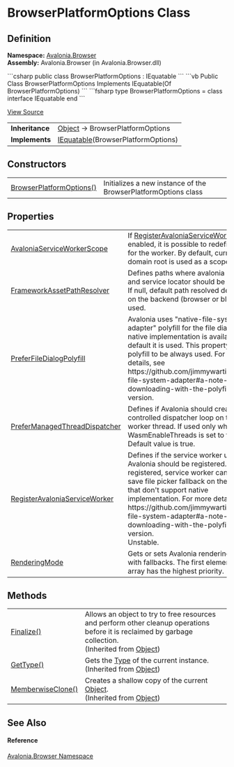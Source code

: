 # BrowserPlatformOptions Class




## Definition
**Namespace:** <a href="N_Avalonia_Browser">Avalonia.Browser</a>  
**Assembly:** Avalonia.Browser (in Avalonia.Browser.dll)

<Tabs groupId="api-code-preview">
<TabItem value="csharp" label="C#">
```csharp
public class BrowserPlatformOptions : IEquatable<BrowserPlatformOptions>
```
</TabItem>
<TabItem value="vb" label="VB">
```vb
Public Class BrowserPlatformOptions
	Implements IEquatable(Of BrowserPlatformOptions)
```
</TabItem>
<TabItem value="fsharp" label="F#">
```fsharp
type BrowserPlatformOptions = 
    class
        interface IEquatable<BrowserPlatformOptions>
    end
```
</TabItem>
</Tabs>



<a href="https://github.com/AvaloniaUI/Avalonia/tree/master/src/Browser/Avalonia.Browser/BrowserAppBuilder.cs" title="View the source code">View Source</a>

<table>
<tr><td><strong>Inheritance</strong></td><td><a href="https://learn.microsoft.com/dotnet/api/system.object" target="_blank" rel="noopener noreferrer">Object</a>  →  BrowserPlatformOptions</td></tr>
<tr><td><strong>Implements</strong></td><td><a href="https://learn.microsoft.com/dotnet/api/system.iequatable-1" target="_blank" rel="noopener noreferrer">IEquatable</a>(BrowserPlatformOptions)</td></tr>
</table>



## Constructors
<table>
<tr>
<td><a href="M_Avalonia_Browser_BrowserPlatformOptions__ctor">BrowserPlatformOptions()</a></td>
<td>Initializes a new instance of the BrowserPlatformOptions class</td>
</tr>
</table>

## Properties
<table>
<tr>
<td><a href="P_Avalonia_Browser_BrowserPlatformOptions_AvaloniaServiceWorkerScope">AvaloniaServiceWorkerScope</a></td>
<td>If <a href="P_Avalonia_Browser_BrowserPlatformOptions_RegisterAvaloniaServiceWorker">RegisterAvaloniaServiceWorker</a> is enabled, it is possible to redefine scope for the worker. By default, current domain root is used as a scope.</td>
</tr>
<tr>
<td><a href="P_Avalonia_Browser_BrowserPlatformOptions_FrameworkAssetPathResolver">FrameworkAssetPathResolver</a></td>
<td>Defines paths where avalonia modules and service locator should be resolved. If null, default path resolved depending on the backend (browser or blazor) is used.</td>
</tr>
<tr>
<td><a href="P_Avalonia_Browser_BrowserPlatformOptions_PreferFileDialogPolyfill">PreferFileDialogPolyfill</a></td>
<td>Avalonia uses "native-file-system-adapter" polyfill for the file dialogs. If native implementation is available, by default it is used. This property forces polyfill to be always used. For more details, see https://github.com/jimmywarting/native-file-system-adapter#a-note-when-downloading-with-the-polyfilled-version.</td>
</tr>
<tr>
<td><a href="P_Avalonia_Browser_BrowserPlatformOptions_PreferManagedThreadDispatcher">PreferManagedThreadDispatcher</a></td>
<td>Defines if Avalonia should create a controlled dispatcher loop on the web worker thread. If used only when WasmEnableThreads is set to true. Default value is true.</td>
</tr>
<tr>
<td><a href="P_Avalonia_Browser_BrowserPlatformOptions_RegisterAvaloniaServiceWorker">RegisterAvaloniaServiceWorker</a></td>
<td>Defines if the service worker used by Avalonia should be registered. If registered, service worker can work as a save file picker fallback on the browsers that don't support native implementation. For more details, see https://github.com/jimmywarting/native-file-system-adapter#a-note-when-downloading-with-the-polyfilled-version.<br /><Tag type="is-info">Unstable.</Tag></td>
</tr>
<tr>
<td><a href="P_Avalonia_Browser_BrowserPlatformOptions_RenderingMode">RenderingMode</a></td>
<td>Gets or sets Avalonia rendering modes with fallbacks. The first element in the array has the highest priority.</td>
</tr>
</table>

## Methods
<table>
<tr>
<td><a href="https://learn.microsoft.com/dotnet/api/system.object.finalize" target="_blank" rel="noopener noreferrer">Finalize()</a></td>
<td>Allows an object to try to free resources and perform other cleanup operations before it is reclaimed by garbage collection.<br />(Inherited from <a href="https://learn.microsoft.com/dotnet/api/system.object" target="_blank" rel="noopener noreferrer">Object</a>)</td>
</tr>
<tr>
<td><a href="https://learn.microsoft.com/dotnet/api/system.object.gettype" target="_blank" rel="noopener noreferrer">GetType()</a></td>
<td>Gets the <a href="https://learn.microsoft.com/dotnet/api/system.type" target="_blank" rel="noopener noreferrer">Type</a> of the current instance.<br />(Inherited from <a href="https://learn.microsoft.com/dotnet/api/system.object" target="_blank" rel="noopener noreferrer">Object</a>)</td>
</tr>
<tr>
<td><a href="https://learn.microsoft.com/dotnet/api/system.object.memberwiseclone" target="_blank" rel="noopener noreferrer">MemberwiseClone()</a></td>
<td>Creates a shallow copy of the current <a href="https://learn.microsoft.com/dotnet/api/system.object" target="_blank" rel="noopener noreferrer">Object</a>.<br />(Inherited from <a href="https://learn.microsoft.com/dotnet/api/system.object" target="_blank" rel="noopener noreferrer">Object</a>)</td>
</tr>
</table>

## See Also


#### Reference
<a href="N_Avalonia_Browser">Avalonia.Browser Namespace</a>  

